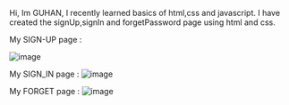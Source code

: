 Hi,
  Im GUHAN, I recently learned basics of html,css and javascript.
  I have created the signUp,signIn and forgetPassword page using html and css.
  
My SIGN-UP page :

![image](https://github.com/Guhan11/SignUp-page/assets/113593113/ba57aecd-bda8-46d3-a819-cfe50f5c3a29)

My SIGN_IN page :
![image](https://github.com/Guhan11/SignUp-page/assets/113593113/a609134f-4754-4e74-841b-3cccd03051da)

My FORGET page : 
![image](https://github.com/Guhan11/SignUp-page/assets/113593113/a2d10bfb-59c7-45d3-98c8-06f2360f960d)



